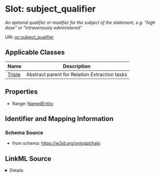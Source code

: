 # Slot: subject_qualifier
_An optional qualifier or modifier for the subject of the statement, e.g. "high dose" or "intravenously administered"_


URI: [oc:subject_qualifier](http://w3id.org/ontogpt/ontology-class-templatesubject_qualifier)



<!-- no inheritance hierarchy -->




## Applicable Classes

| Name | Description |
| --- | --- |
[Triple](Triple.md) | Abstract parent for Relation Extraction tasks






## Properties

* Range: [NamedEntity](NamedEntity.md)







## Identifier and Mapping Information







### Schema Source


* from schema: https://w3id.org/ontogpt/halo




## LinkML Source

<details>
```yaml
name: subject_qualifier
description: An optional qualifier or modifier for the subject of the statement, e.g.
  "high dose" or "intravenously administered"
from_schema: https://w3id.org/ontogpt/halo
rank: 1000
alias: subject_qualifier
owner: Triple
domain_of:
- Triple
range: NamedEntity

```
</details>